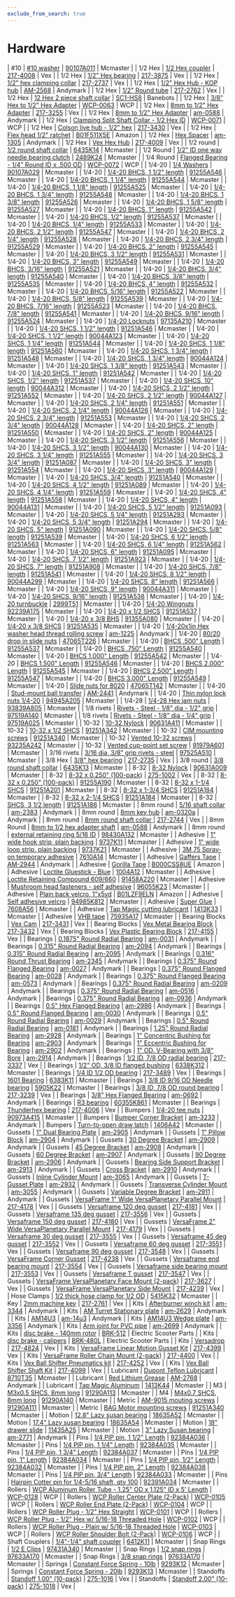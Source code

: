 ```yaml
---
exclude_from_search: true
---
```


# Hardware

| #10 | [#10 washer](https://jgermita.github.io/frc-parts/parts/00827.html) | [90107A011](https://www.mcmaster.com/#90107A011) | Mcmaster |
| 1/2 Hex | [1/2 Hex coupler](https://jgermita.github.io/frc-parts/parts/00174.html) | [217-4008](http://www.vexrobotics.com/217-4008.html) | Vex |
| 1/2 Hex | [1/2" Hex bearing](https://jgermita.github.io/frc-parts/parts/00175.html) | [217-3875](http://www.vexrobotics.com/vexpro/hardware/bearings.html) | Vex |
| 1/2 Hex | [1/2" hex clamping collar](https://jgermita.github.io/frc-parts/parts/00176.html) | [217-2737](http://www.vexrobotics.com/vexpro/hardware/shaft-collars.html) | Vex |
| 1/2 Hex | [1/2" Hex Hub - KOP hub](https://jgermita.github.io/frc-parts/parts/00177.html) | [AM-2568](http://www.andymark.com/product-p/am-2568.htm) | Andymark |
| 1/2 Hex | [1/2" Round tube](https://jgermita.github.io/frc-parts/parts/00178.html) | [217-2762](http://www.vexrobotics.com/vexpro/motion/shaft-stock.html) | Vex |
| 1/2 Hex | [12 Hex 2 piece shaft collar](https://jgermita.github.io/frc-parts/parts/00823.html) | [SC1-HS8](http://www.banebots.com/product/SC1-HS8.html) | Banebots |
| 1/2 Hex | [3/8" Hex to 1/2" Hex Adapter](https://jgermita.github.io/frc-parts/parts/01039.html) | [WCP-0063](http://www.wcproducts.net/WCP-0063) | WCP |
| 1/2 Hex | [8mm to 1/2" Hex Adapter](https://jgermita.github.io/frc-parts/parts/00942.html) | [217-3255](http://www.vexrobotics.com/vexpro/hardware/217-3255.html) | Vex |
| 1/2 Hex | [8mm to 1/2" Hex Adapter](https://jgermita.github.io/frc-parts/parts/00943.html) | [am-0588](http://www.andymark.com/8mm-Keyed-Bore-1-2-Inch-Hex-Adapter-p/am-0588.htm) | Andymark |
| 1/2 Hex | [Clamping Split Shaft Collar - 1/2  Hex ID](https://jgermita.github.io/frc-parts/parts/01047.html) | [WCP-0071](http://www.wcproducts.net/WCP-0071) | WCP |
| 1/2 Hex | [Colson live hub - 1/2" hex](https://jgermita.github.io/frc-parts/parts/00180.html) | [217-3430](http://www.vexrobotics.com/vexpro/motion/wheels-and-hubs/colsonhubs-g.html) | Vex |
| 1/2 Hex | [Flex head 1/2" ratchet](https://jgermita.github.io/frc-parts/parts/01010.html) | [B01F511X5E](https://www.amazon.com/gp/product/B01F511X5E/ref=oh_aui_detailpage_o03_s02?ie=UTF8&psc=1) | Amazon |
| 1/2 Hex | [Hex Spacer](https://jgermita.github.io/frc-parts/parts/00882.html) | [am-1305](http://www.andymark.com/product-p/am-1305.htm) | Andymark |
| 1/2 Hex | [Vex Hex Hub](https://jgermita.github.io/frc-parts/parts/00181.html) | [217-4009](http://www.vexrobotics.com/vexpro/motion/wheels-and-hubs/versahubs.html) | Vex |
| 1/2 round | [1/2 round shaft collar](https://jgermita.github.io/frc-parts/parts/00182.html) | [6435K14](https://www.mcmaster.com/#6435K14) | Mcmaster |
| 1/2 Round | [1/2" ID one way needle bearing clutch](https://jgermita.github.io/frc-parts/parts/01015.html) | [2489K24](https://www.mcmaster.com/#2489K24) | Mcmaster |
| 1/4 Round | [Flanged Bearing - 1/4"  Round ID x .500 OD](https://jgermita.github.io/frc-parts/parts/01048.html) | [WCP-0072](http://www.wcproducts.net/WCP-0072) | WCP |
| 1/4-20 | [1/4 Washers](https://jgermita.github.io/frc-parts/parts/00183.html) | [90107A029](https://www.mcmaster.com/#90107A029) | Mcmaster |
| 1/4-20 | [1/4-20 BHCS, 1 1/2" length](https://jgermita.github.io/frc-parts/parts/00184.html) | [91255A546](https://www.mcmaster.com/#91255A546) | Mcmaster |
| 1/4-20 | [1/4-20 BHCS, 1 1/4" length](https://jgermita.github.io/frc-parts/parts/00185.html) | [91255A544](https://www.mcmaster.com/#91255A544) | Mcmaster |
| 1/4-20 | [1/4-20 BHCS, 1 1/8" length](https://jgermita.github.io/frc-parts/parts/00186.html) | [91255A525](https://www.mcmaster.com/#91255A525) | Mcmaster |
| 1/4-20 | [1/4-20 BHCS, 1 3/4" length](https://jgermita.github.io/frc-parts/parts/00187.html) | [91255A548](https://www.mcmaster.com/#91255A548) | Mcmaster |
| 1/4-20 | [1/4-20 BHCS, 1 3/8" length](https://jgermita.github.io/frc-parts/parts/00188.html) | [91255A526](https://www.mcmaster.com/#91255A526) | Mcmaster |
| 1/4-20 | [1/4-20 BHCS, 1 5/8" length](https://jgermita.github.io/frc-parts/parts/00189.html) | [91255A527](https://www.mcmaster.com/#91255A527) | Mcmaster |
| 1/4-20 | [1/4-20 BHCS, 1" length](https://jgermita.github.io/frc-parts/parts/00190.html) | [91255A542](https://www.mcmaster.com/#91255A542) | Mcmaster |
| 1/4-20 | [1/4-20 BHCS, 1/2" length](https://jgermita.github.io/frc-parts/parts/00191.html) | [91255A537](https://www.mcmaster.com/#91255A537) | Mcmaster |
| 1/4-20 | [1/4-20 BHCS, 1/4" length](https://jgermita.github.io/frc-parts/parts/00192.html) | [91255A533](https://www.mcmaster.com/#91255A533) | Mcmaster |
| 1/4-20 | [1/4-20 BHCS, 2 1/2" length](https://jgermita.github.io/frc-parts/parts/00193.html) | [91255A547](https://www.mcmaster.com/#91255A547) | Mcmaster |
| 1/4-20 | [1/4-20 BHCS, 2 1/4" length](https://jgermita.github.io/frc-parts/parts/00194.html) | [91255A528](https://www.mcmaster.com/#91255A528) | Mcmaster |
| 1/4-20 | [1/4-20 BHCS, 2 3/4" length](https://jgermita.github.io/frc-parts/parts/00195.html) | [91255A529](https://www.mcmaster.com/#91255A529) | Mcmaster |
| 1/4-20 | [1/4-20 BHCS, 2" length](https://jgermita.github.io/frc-parts/parts/00196.html) | [91255A545](https://www.mcmaster.com/#91255A545) | Mcmaster |
| 1/4-20 | [1/4-20 BHCS, 3 1/2" length](https://jgermita.github.io/frc-parts/parts/00197.html) | [91255A531](https://www.mcmaster.com/#91255A531) | Mcmaster |
| 1/4-20 | [1/4-20 BHCS, 3" length](https://jgermita.github.io/frc-parts/parts/00198.html) | [91255A549](https://www.mcmaster.com/#91255A549) | Mcmaster |
| 1/4-20 | [1/4-20 BHCS, 3/16" length](https://jgermita.github.io/frc-parts/parts/00199.html) | [91255A521](https://www.mcmaster.com/#91255A521) | Mcmaster |
| 1/4-20 | [1/4-20 BHCS, 3/4" length](https://jgermita.github.io/frc-parts/parts/00200.html) | [91255A540](https://www.mcmaster.com/#91255A540) | Mcmaster |
| 1/4-20 | [1/4-20 BHCS, 3/8" length](https://jgermita.github.io/frc-parts/parts/00201.html) | [91255A535](https://www.mcmaster.com/#91255A535) | Mcmaster |
| 1/4-20 | [1/4-20 BHCS, 4" length](https://jgermita.github.io/frc-parts/parts/00202.html) | [91255A532](https://www.mcmaster.com/#91255A532) | Mcmaster |
| 1/4-20 | [1/4-20 BHCS, 5/16" length](https://jgermita.github.io/frc-parts/parts/00203.html) | [91255A522](https://www.mcmaster.com/#91255A522) | Mcmaster |
| 1/4-20 | [1/4-20 BHCS, 5/8" length](https://jgermita.github.io/frc-parts/parts/00204.html) | [91255A539](https://www.mcmaster.com/#91255A539) | Mcmaster |
| 1/4-20 | [1/4-20 BHCS, 7/16" length](https://jgermita.github.io/frc-parts/parts/00205.html) | [91255A523](https://www.mcmaster.com/#91255A523) | Mcmaster |
| 1/4-20 | [1/4-20 BHCS, 7/8" length](https://jgermita.github.io/frc-parts/parts/00206.html) | [91255A541](https://www.mcmaster.com/#91255A541) | Mcmaster |
| 1/4-20 | [1/4-20 BHCS, 9/16" length](https://jgermita.github.io/frc-parts/parts/00207.html) | [91255A524](https://www.mcmaster.com/#91255A524) | Mcmaster |
| 1/4-20 | [1/4-20 Locknuts](https://jgermita.github.io/frc-parts/parts/00208.html) | [97135A210](https://www.mcmaster.com/#97135A210) | Mcmaster |
| 1/4-20 | [1/4-20 SHCS, 1 1/2" length](https://jgermita.github.io/frc-parts/parts/00209.html) | [91251A546](https://www.mcmaster.com/#91251A546) | Mcmaster |
| 1/4-20 | [1/4-20 SHCS, 1 1/2" length](https://jgermita.github.io/frc-parts/parts/00210.html) | [90044A123](https://www.mcmaster.com/#90044A123) | Mcmaster |
| 1/4-20 | [1/4-20 SHCS, 1 1/4" length](https://jgermita.github.io/frc-parts/parts/00211.html) | [91251A544](https://www.mcmaster.com/#91251A544) | Mcmaster |
| 1/4-20 | [1/4-20 SHCS, 1 1/8" length](https://jgermita.github.io/frc-parts/parts/00212.html) | [91251A560](https://www.mcmaster.com/#91251A560) | Mcmaster |
| 1/4-20 | [1/4-20 SHCS, 1 3/4" length](https://jgermita.github.io/frc-parts/parts/00213.html) | [91251A548](https://www.mcmaster.com/#91251A548) | Mcmaster |
| 1/4-20 | [1/4-20 SHCS, 1 3/4" length](https://jgermita.github.io/frc-parts/parts/00214.html) | [90044A124](https://www.mcmaster.com/#90044A124) | Mcmaster |
| 1/4-20 | [1/4-20 SHCS, 1 3/8" length](https://jgermita.github.io/frc-parts/parts/00215.html) | [91251A543](https://www.mcmaster.com/#91251A543) | Mcmaster |
| 1/4-20 | [1/4-20 SHCS, 1" length](https://jgermita.github.io/frc-parts/parts/00216.html) | [91251A542](https://www.mcmaster.com/#91251A542) | Mcmaster |
| 1/4-20 | [1/4-20 SHCS, 1/2" length](https://jgermita.github.io/frc-parts/parts/00217.html) | [91251A537](https://www.mcmaster.com/#91251A537) | Mcmaster |
| 1/4-20 | [1/4-20 SHCS, 10" length](https://jgermita.github.io/frc-parts/parts/00218.html) | [90044A312](https://www.mcmaster.com/#90044A312) | Mcmaster |
| 1/4-20 | [1/4-20 SHCS, 2 1/2" length](https://jgermita.github.io/frc-parts/parts/00219.html) | [91251A552](https://www.mcmaster.com/#91251A552) | Mcmaster |
| 1/4-20 | [1/4-20 SHCS, 2 1/2" length](https://jgermita.github.io/frc-parts/parts/00220.html) | [90044A127](https://www.mcmaster.com/#90044A127) | Mcmaster |
| 1/4-20 | [1/4-20 SHCS, 2 1/4" length](https://jgermita.github.io/frc-parts/parts/00221.html) | [91251A551](https://www.mcmaster.com/#91251A551) | Mcmaster |
| 1/4-20 | [1/4-20 SHCS, 2 1/4" length](https://jgermita.github.io/frc-parts/parts/00222.html) | [90044A126](https://www.mcmaster.com/#90044A126) | Mcmaster |
| 1/4-20 | [1/4-20 SHCS, 2 3/4" length](https://jgermita.github.io/frc-parts/parts/00223.html) | [91251A553](https://www.mcmaster.com/#91251A553) | Mcmaster |
| 1/4-20 | [1/4-20 SHCS, 2 3/4" length](https://jgermita.github.io/frc-parts/parts/00224.html) | [90044A128](https://www.mcmaster.com/#90044A128) | Mcmaster |
| 1/4-20 | [1/4-20 SHCS, 2" length](https://jgermita.github.io/frc-parts/parts/00225.html) | [91251A550](https://www.mcmaster.com/#91251A550) | Mcmaster |
| 1/4-20 | [1/4-20 SHCS, 2" length](https://jgermita.github.io/frc-parts/parts/00226.html) | [90044A125](https://www.mcmaster.com/#90044A125) | Mcmaster |
| 1/4-20 | [1/4-20 SHCS, 3 1/2" length](https://jgermita.github.io/frc-parts/parts/00227.html) | [91251A556](https://www.mcmaster.com/#91251A556) | Mcmaster |
| 1/4-20 | [1/4-20 SHCS, 3 1/2" length](https://jgermita.github.io/frc-parts/parts/00228.html) | [90044A130](https://www.mcmaster.com/#90044A130) | Mcmaster |
| 1/4-20 | [1/4-20 SHCS, 3 1/4" length](https://jgermita.github.io/frc-parts/parts/00229.html) | [91251A555](https://www.mcmaster.com/#91251A555) | Mcmaster |
| 1/4-20 | [1/4-20 SHCS, 3 3/4" length](https://jgermita.github.io/frc-parts/parts/00230.html) | [91251A087](https://www.mcmaster.com/#91251A087) | Mcmaster |
| 1/4-20 | [1/4-20 SHCS, 3" length](https://jgermita.github.io/frc-parts/parts/00231.html) | [91251A554](https://www.mcmaster.com/#91251A554) | Mcmaster |
| 1/4-20 | [1/4-20 SHCS, 3" length](https://jgermita.github.io/frc-parts/parts/00232.html) | [90044A129](https://www.mcmaster.com/#90044A129) | Mcmaster |
| 1/4-20 | [1/4-20 SHCS, 3/4" length](https://jgermita.github.io/frc-parts/parts/00233.html) | [91251A540](https://www.mcmaster.com/#91251A540) | Mcmaster |
| 1/4-20 | [1/4-20 SHCS, 4 1/2" length](https://jgermita.github.io/frc-parts/parts/00234.html) | [91251A089](https://www.mcmaster.com/#91251A089) | Mcmaster |
| 1/4-20 | [1/4-20 SHCS, 4 1/4" length](https://jgermita.github.io/frc-parts/parts/00235.html) | [91251A559](https://www.mcmaster.com/#91251A559) | Mcmaster |
| 1/4-20 | [1/4-20 SHCS, 4" length](https://jgermita.github.io/frc-parts/parts/00236.html) | [91251A558](https://www.mcmaster.com/#91251A558) | Mcmaster |
| 1/4-20 | [1/4-20 SHCS, 4" length](https://jgermita.github.io/frc-parts/parts/00237.html) | [90044A131](https://www.mcmaster.com/#90044A131) | Mcmaster |
| 1/4-20 | [1/4-20 SHCS, 5 1/2" length](https://jgermita.github.io/frc-parts/parts/00238.html) | [91251A093](https://www.mcmaster.com/#91251A093) | Mcmaster |
| 1/4-20 | [1/4-20 SHCS, 5 1/4" length](https://jgermita.github.io/frc-parts/parts/00239.html) | [91251A293](https://www.mcmaster.com/#91251A293) | Mcmaster |
| 1/4-20 | [1/4-20 SHCS, 5 3/4" length](https://jgermita.github.io/frc-parts/parts/00240.html) | [91251A294](https://www.mcmaster.com/#91251A294) | Mcmaster |
| 1/4-20 | [1/4-20 SHCS, 5" length](https://jgermita.github.io/frc-parts/parts/00241.html) | [91251A090](https://www.mcmaster.com/#91251A090) | Mcmaster |
| 1/4-20 | [1/4-20 SHCS, 5/8" length](https://jgermita.github.io/frc-parts/parts/00242.html) | [91251A539](https://www.mcmaster.com/#91251A539) | Mcmaster |
| 1/4-20 | [1/4-20 SHCS, 6 1/2" length](https://jgermita.github.io/frc-parts/parts/00243.html) | [91251A563](https://www.mcmaster.com/#91251A563) | Mcmaster |
| 1/4-20 | [1/4-20 SHCS, 6 1/4" length](https://jgermita.github.io/frc-parts/parts/00244.html) | [91251A562](https://www.mcmaster.com/#91251A562) | Mcmaster |
| 1/4-20 | [1/4-20 SHCS, 6" length](https://jgermita.github.io/frc-parts/parts/00245.html) | [91251A095](https://www.mcmaster.com/#91251A095) | Mcmaster |
| 1/4-20 | [1/4-20 SHCS, 7 1/2" length](https://jgermita.github.io/frc-parts/parts/00246.html) | [91251A923](https://www.mcmaster.com/#91251A923) | Mcmaster |
| 1/4-20 | [1/4-20 SHCS, 7" length](https://jgermita.github.io/frc-parts/parts/00247.html) | [91251A908](https://www.mcmaster.com/#91251A908) | Mcmaster |
| 1/4-20 | [1/4-20 SHCS, 7/8" length](https://jgermita.github.io/frc-parts/parts/00248.html) | [91251A541](https://www.mcmaster.com/#91251A541) | Mcmaster |
| 1/4-20 | [1/4-20 SHCS, 8 1/2" length](https://jgermita.github.io/frc-parts/parts/00249.html) | [90044A299](https://www.mcmaster.com/#90044A299) | Mcmaster |
| 1/4-20 | [1/4-20 SHCS, 8" length](https://jgermita.github.io/frc-parts/parts/00250.html) | [91251A566](https://www.mcmaster.com/#91251A566) | Mcmaster |
| 1/4-20 | [1/4-20 SHCS, 9" length](https://jgermita.github.io/frc-parts/parts/00251.html) | [90044A311](https://www.mcmaster.com/#90044A311) | Mcmaster |
| 1/4-20 | [1/4-20 SHCS, 9/16" length](https://jgermita.github.io/frc-parts/parts/00252.html) | [91251A538](https://www.mcmaster.com/#91251A538) | Mcmaster |
| 1/4-20 | [1/4-20 turnbuckle](https://jgermita.github.io/frc-parts/parts/00253.html) | [2999T51](https://www.mcmaster.com/#2999T51) | Mcmaster |
| 1/4-20 | [1/4-20 Wingnuts](https://jgermita.github.io/frc-parts/parts/00254.html) | [92239A175](https://www.mcmaster.com/#92239A175) | Mcmaster |
| 1/4-20 | [1/4-20 x 1/2 SHCS](https://jgermita.github.io/frc-parts/parts/00255.html) | [91251A537](https://www.mcmaster.com/#91251A537) | Mcmaster |
| 1/4-20 | [1/4-20 x 3/8 BHS](https://jgermita.github.io/frc-parts/parts/00256.html) | [91355A080](https://www.mcmaster.com/#91355A080) | Mcmaster |
| 1/4-20 | [1/4-20 x 3/8 SHCS](https://jgermita.github.io/frc-parts/parts/00257.html) | [91251A535](https://www.mcmaster.com/#91251A535) | Mcmaster |
| 1/4-20 | [1/4-20x1in Hex washer head thread rolling screw](https://jgermita.github.io/frc-parts/parts/00258.html) | [am-1225](http://www.andymark.com/product-p/am-1225.htm) | Andymark |
| 1/4-20 | [80/20 drop in slide nuts](https://jgermita.github.io/frc-parts/parts/00259.html) | [47065T226](https://www.mcmaster.com/#47065T226) | Mcmaster |
| 1/4-20 | [BHCS .500" Length](https://jgermita.github.io/frc-parts/parts/00260.html) | [91255A537](https://www.mcmaster.com/#91255A537) | Mcmaster |
| 1/4-20 | [BHCS .750" Length](https://jgermita.github.io/frc-parts/parts/00261.html) | [91255A540](https://www.mcmaster.com/#91255A540) | Mcmaster |
| 1/4-20 | [BHCS 1.000" Length](https://jgermita.github.io/frc-parts/parts/00262.html) | [91255A542](https://www.mcmaster.com/#91255A542) | Mcmaster |
| 1/4-20 | [BHCS 1.500" Length](https://jgermita.github.io/frc-parts/parts/00263.html) | [91255A546](https://www.mcmaster.com/#91255A546) | Mcmaster |
| 1/4-20 | [BHCS 2.000" Length](https://jgermita.github.io/frc-parts/parts/00264.html) | [91255A545](https://www.mcmaster.com/#91255A545) | Mcmaster |
| 1/4-20 | [BHCS 2.500" Length](https://jgermita.github.io/frc-parts/parts/00265.html) | [91255A547](https://www.mcmaster.com/#91255A547) | Mcmaster |
| 1/4-20 | [BHCS 3.000" Length](https://jgermita.github.io/frc-parts/parts/00266.html) | [91255A549](https://www.mcmaster.com/#91255A549) | Mcmaster |
| 1/4-20 | [Slide nuts for 8020](https://jgermita.github.io/frc-parts/parts/00267.html) | [47065T142](https://www.mcmaster.com/#47065T142) | Mcmaster |
| 1/4-20 | [Stud-mount ball transfer](https://jgermita.github.io/frc-parts/parts/00268.html) | [AM-2441](http://www.andymark.com/product-p/am-2441.htm) | Andymark |
| 1/4-20 | [Thin nylon lock nuts 1/4-20](https://jgermita.github.io/frc-parts/parts/00269.html) | [94945A205](https://www.mcmaster.com/#94945A205) | Mcmaster |
| 1/4-28 | [1/4-28 Hex jam nuts](https://jgermita.github.io/frc-parts/parts/00897.html) | [93839A805](https://www.mcmaster.com/#93839A805) | Mcmaster |
| 1/8 rivets | [Rivets - Steel - 1/8" dia - 1/2" grip](https://jgermita.github.io/frc-parts/parts/00270.html) | [97519A140](https://www.mcmaster.com/#97519A140) | Mcmaster |
| 1/8 rivets | [Rivets - Steel - 1/8" dia - 1/4" grip](https://jgermita.github.io/frc-parts/parts/00271.html) | [97519A025](https://www.mcmaster.com/#97519A025) | Mcmaster |
| 10-32 | [10-32 Nylock](https://jgermita.github.io/frc-parts/parts/00997.html) | [90631A411](https://www.mcmaster.com/#90631A411) | Mcmaster |
| 10-32 | [10-32 x 1/2 SHCS](https://jgermita.github.io/frc-parts/parts/00272.html) | [91251A342](https://www.mcmaster.com/#91251A342) | Mcmaster |
| 10-32 | [CIM mounting screws](https://jgermita.github.io/frc-parts/parts/00273.html) | [91251A340](https://www.mcmaster.com/#91251A340) | Mcmaster |
| 10-32 | [Vented 10-32 screws](https://jgermita.github.io/frc-parts/parts/00274.html) | [93235A242](https://www.mcmaster.com/#93235A242) | Mcmaster |
| 10-32 | [Vented cup-point set screw](https://jgermita.github.io/frc-parts/parts/01018.html) | [91979A601](https://www.mcmaster.com/#91979A601) | Mcmaster |
| 3/16 rivets | [3/16 dia, 3/8" grip rivets - steel](https://jgermita.github.io/frc-parts/parts/00275.html) | [97525A510](https://www.mcmaster.com/#97525A510) | Mcmaster |
| 3/8 Hex | [3/8" hex bearing](https://jgermita.github.io/frc-parts/parts/00276.html) | [217-2735](http://www.vexrobotics.com/vexpro/hardware/bearings.html) | Vex |
| 3/8 round | [3/8 round shaft collar](https://jgermita.github.io/frc-parts/parts/00277.html) | [6435K13](https://www.mcmaster.com/#6435K13) | Mcmaster |
| 8-32 | [8-32 Nylock](https://jgermita.github.io/frc-parts/parts/00998.html) | [90631A009](https://www.mcmaster.com/#90631A009) | Mcmaster |
| 8-32 | [8-32 x 0.250" (100-pack)](https://jgermita.github.io/frc-parts/parts/00278.html) | [275-1002](http://www.vexrobotics.com/all-screws.html) | Vex |
| 8-32 | [8-32 x 0.250" (100-pack)](https://jgermita.github.io/frc-parts/parts/00279.html) | [91255A190](https://www.mcmaster.com/#91255A190) | Mcmaster |
| 8-32 | [8-32 x 1-1/4 SHCS](https://jgermita.github.io/frc-parts/parts/00280.html) | [91251A201](https://www.mcmaster.com/#91251A201) | Mcmaster |
| 8-32 | [8-32 x 1-3/4 SHCS](https://jgermita.github.io/frc-parts/parts/00281.html) | [91251A184](https://www.mcmaster.com/#91251A184) | Mcmaster |
| 8-32 | [8-32 x 2-1/4 SHCS](https://jgermita.github.io/frc-parts/parts/00282.html) | [91251A184](https://www.mcmaster.com/#91251A184) | Mcmaster |
| 8-32 | [SHCS, 3 1/2 length](https://jgermita.github.io/frc-parts/parts/00992.html) | [91251A186](https://www.mcmaster.com/#91251A186) | Mcmaster |
| 8mm round | [5/16 shaft collar](https://jgermita.github.io/frc-parts/parts/00283.html) | [am-2383](http://www.andymark.com/product-p/am-2383.htm) | Andymark |
| 8mm round | [8mm key hub](https://jgermita.github.io/frc-parts/parts/00284.html) | [am-0320a](http://www.andymark.com/Hub-p/am-0320a.htm) | Andymark |
| 8mm round | [8mm round shaft collar ](https://jgermita.github.io/frc-parts/parts/00285.html) | [217-2744](http://www.vexrobotics.com/shaft-collars.html) | Vex |
| 8mm Round | [8mm to 1/2 hex adapter shaft](https://jgermita.github.io/frc-parts/parts/00286.html) | [am-0588](http://www.andymark.com/product-p/am-0588.htm) | Andymark |
| 8mm round | [external retaining ring 5/16 ID](https://jgermita.github.io/frc-parts/parts/00287.html) | [98430A132](https://www.mcmaster.com/#98430A132) | Mcmaster |
| Adhesive | [1" wide hook strip, plain backing](https://jgermita.github.io/frc-parts/parts/00292.html) | [9737K11](https://www.mcmaster.com/#9737K11) | Mcmaster |
| Adhesive | [1" wide loop strip, plain backing](https://jgermita.github.io/frc-parts/parts/00293.html) | [9737K21](https://www.mcmaster.com/#9737K21) | Mcmaster |
| Adhesive | [3M 75 Spray-on temporary adhesive](https://jgermita.github.io/frc-parts/parts/00933.html) | [7610A14](https://www.mcmaster.com/#7610A14) | Mcmaster |
| Adhesive | [Gaffers Tape](https://jgermita.github.io/frc-parts/parts/00288.html) | [AM-2944](http://www.andymark.com/product-p/am-tape.htm?1=1&CartID=0) | Andymark |
| Adhesive | [Gorilla Tape](https://jgermita.github.io/frc-parts/parts/00289.html) | [B000CSS8UE](http://www.amazon.com/Black-Gorilla-Tape-1-88-Roll/dp/B000CSS8UE/ref=sr_1_1?ie=UTF8&qid=1446016170&sr=8-1&keywords=gorilla+tape) | Amazon |
| Adhesive | [Loctite Gluestick - Blue](https://jgermita.github.io/frc-parts/parts/00290.html) | [1004A12](https://www.mcmaster.com/#1004A12) | Mcmaster |
| Adhesive | [Loctite Retaining Compound 609/660](https://jgermita.github.io/frc-parts/parts/00291.html) | [91458A220](https://www.mcmaster.com/#91458A220) | Mcmaster |
| Adhesive | [Mushroom head fasteners - self adhesive](https://jgermita.github.io/frc-parts/parts/00900.html) | [96055K23](https://www.mcmaster.com/#96055K23) | Mcmaster |
| Adhesive | [Plain back velcro, 1"x5yd](https://jgermita.github.io/frc-parts/parts/01008.html) | [B01LZF9ELN](https://www.amazon.com/gp/product/B01LZF9ELN/ref=oh_aui_detailpage_o00_s00?ie=UTF8&psc=1) | Amazon |
| Adhesive | [Self adhesive velcro](https://jgermita.github.io/frc-parts/parts/00877.html) | [94985K812](https://www.mcmaster.com/#94985K812) | Mcmaster |
| Adhesive | [Super Glue](https://jgermita.github.io/frc-parts/parts/00294.html) | [7608A56](https://www.mcmaster.com/#7608A56) | Mcmaster |
| Adhesive | [Tap Magic cutting lubricant](https://jgermita.github.io/frc-parts/parts/00295.html) | [1413K33](https://www.mcmaster.com/#1413K33) | Mcmaster |
| Adhesive | [VHB tape](https://jgermita.github.io/frc-parts/parts/00296.html) | [75935A17](https://www.mcmaster.com/#75935A17) | Mcmaster |
| Bearing Blocks | [Vex Cam](https://jgermita.github.io/frc-parts/parts/00297.html) | [217-3431](http://www.vexrobotics.com/vexpro/all/bearingblocks-g.html) | Vex |
| Bearing Blocks | [Vex Metal Bearing Block](https://jgermita.github.io/frc-parts/parts/00298.html) | [217-3432](http://www.vexrobotics.com/vexpro/all/bearingblocks-g.html) | Vex |
| Bearing Blocks | [Vex Plastic Bearing Block](https://jgermita.github.io/frc-parts/parts/00299.html) | [217-4155](http://www.vexrobotics.com/vexpro/all/bearingblocks-g.html) | Vex |
| Bearings | [0.1875" Round Radial Bearing](https://jgermita.github.io/frc-parts/parts/00853.html) | [am-0031](http://www.andymark.com/Bearings-s/239.htm) | Andymark |
| Bearings | [0.315" Round Radial Bearing](https://jgermita.github.io/frc-parts/parts/00860.html) | [am-2094](http://www.andymark.com/Bearings-s/239.htm) | Andymark |
| Bearings | [0.315" Round Radial Bearing](https://jgermita.github.io/frc-parts/parts/00861.html) | [am-2095](http://www.andymark.com/Bearings-s/239.htm) | Andymark |
| Bearings | [0.316" Round Thrust Bearing](https://jgermita.github.io/frc-parts/parts/00862.html) | [am-2345](http://www.andymark.com/Bearings-s/239.htm) | Andymark |
| Bearings | [0.375" Round Flanged Bearing](https://jgermita.github.io/frc-parts/parts/00849.html) | [am-0027](http://www.andymark.com/Bearings-s/239.htm) | Andymark |
| Bearings | [0.375" Round Flanged Bearing](https://jgermita.github.io/frc-parts/parts/00850.html) | [am-0028](http://www.andymark.com/Bearings-s/239.htm) | Andymark |
| Bearings | [0.375" Round Flanged Bearing](https://jgermita.github.io/frc-parts/parts/00857.html) | [am-0573](http://www.andymark.com/Bearings-s/239.htm) | Andymark |
| Bearings | [0.375" Round Radial Bearing](https://jgermita.github.io/frc-parts/parts/00855.html) | [am-0209](http://www.andymark.com/Bearings-s/239.htm) | Andymark |
| Bearings | [0.375" Round Radial Bearing](https://jgermita.github.io/frc-parts/parts/00856.html) | [am-0516](http://www.andymark.com/Bearings-s/239.htm) | Andymark |
| Bearings | [0.375" Round Radial Bearing](https://jgermita.github.io/frc-parts/parts/00859.html) | [am-0936](http://www.andymark.com/Bearings-s/239.htm) | Andymark |
| Bearings | [0.5" Hex Flanged Bearing](https://jgermita.github.io/frc-parts/parts/00864.html) | [am-2986](http://www.andymark.com/Bearings-s/239.htm) | Andymark |
| Bearings | [0.5" Round Flanged Bearing](https://jgermita.github.io/frc-parts/parts/00852.html) | [am-0030](http://www.andymark.com/Bearings-s/239.htm) | Andymark |
| Bearings | [0.5" Round Radial Bearing](https://jgermita.github.io/frc-parts/parts/00851.html) | [am-0029](http://www.andymark.com/Bearings-s/239.htm) | Andymark |
| Bearings | [0.5" Round Radial Bearing](https://jgermita.github.io/frc-parts/parts/00854.html) | [am-0181](http://www.andymark.com/Bearings-s/239.htm) | Andymark |
| Bearings | [1.25" Round Radial Bearing](https://jgermita.github.io/frc-parts/parts/00863.html) | [am-2928](http://www.andymark.com/Bearings-s/239.htm) | Andymark |
| Bearings | [1" Concentric Bushing for Bearing](https://jgermita.github.io/frc-parts/parts/00301.html) | [am-2903](http://www.andymark.com/product-p/am-2903.htm) | Andymark |
| Bearings | [1" Eccentric Bushing for Bearing](https://jgermita.github.io/frc-parts/parts/00302.html) | [am-2902](http://www.andymark.com/product-p/am-2902.htm) | Andymark |
| Bearings | [1" OD. V-Bearing with 3/8" Bore](https://jgermita.github.io/frc-parts/parts/00303.html) | [am-2914](http://www.andymark.com/product-p/am-2914.htm) | Andymark |
| Bearings | [1/2 ID, 7/8 OD radial bearing](https://jgermita.github.io/frc-parts/parts/00840.html) | [217-3337](http://www.vexrobotics.com/vexpro/motion/bearings.html) | Vex |
| Bearings | [1/2" OD, 3/8 ID flanged bushing](https://jgermita.github.io/frc-parts/parts/00304.html) | [6338K312](https://www.mcmaster.com/#6338K312) | Mcmaster |
| Bearings | [1/4 ID 1/2 OD bearing](https://jgermita.github.io/frc-parts/parts/00300.html) | [217-3489](http://www.vexrobotics.com/vexpro/hardware/bearings.html) | Vex |
| Bearings | [1601 Bearing](https://jgermita.github.io/frc-parts/parts/00994.html) | [6383K11](https://www.mcmaster.com/#6383K11) | Mcmaster |
| Bearings | [3/8 ID 9/16 OD Needle bearing](https://jgermita.github.io/frc-parts/parts/00839.html) | [5905K22](https://www.mcmaster.com/#5905K22) | Mcmaster |
| Bearings | [3/8 ID, 7/8 OD round bearing](https://jgermita.github.io/frc-parts/parts/00305.html) | [217-3239](http://www.vexrobotics.com/vexpro/hardware/bearings.html) | Vex |
| Bearings | [3/8" Hex Flanged Bearing](https://jgermita.github.io/frc-parts/parts/00858.html) | [am-0692](http://www.andymark.com/Bearings-s/239.htm) | Andymark |
| Bearings | [R3 bearing](https://jgermita.github.io/frc-parts/parts/00993.html) | [60355K861](https://www.mcmaster.com/#60355K861) | Mcmaster |
| Bearings | [Thunderhex bearing](https://jgermita.github.io/frc-parts/parts/00306.html) | [217-4006](http://www.vexrobotics.com/vexpro/motion/bearings.html) | Vex |
| Bumpers | [1/4-20 tee nuts](https://jgermita.github.io/frc-parts/parts/00307.html) | [90973A415](https://www.mcmaster.com/#90973A415) | Mcmaster |
| Bumpers | [Bumper Corner Bracket](https://jgermita.github.io/frc-parts/parts/00931.html) | [am-3233](http://www.andymark.com/AM14U3-p/am-3233.htm) | Andymark |
| Bumpers | [Turn-to-open draw latch](https://jgermita.github.io/frc-parts/parts/00308.html) | [1406A42](https://www.mcmaster.com/#1406A42) | Mcmaster |
| Gussets | [1" Dual Bearing Plate](https://jgermita.github.io/frc-parts/parts/00309.html) | [am-2905](http://www.andymark.com/product-p/am-2905.htm) | Andymark |
| Gussets | [1" Pillow Block](https://jgermita.github.io/frc-parts/parts/00310.html) | [am-2904](http://www.andymark.com/product-p/am-2904.htm) | Andymark |
| Gussets | [30 Degree Bracket](https://jgermita.github.io/frc-parts/parts/00311.html) | [am-2909](http://www.andymark.com/product-p/am-2909.htm) | Andymark |
| Gussets | [45 Degree Bracket](https://jgermita.github.io/frc-parts/parts/00312.html) | [am-2908](http://www.andymark.com/product-p/am-2908.htm) | Andymark |
| Gussets | [60 Degree Bracket](https://jgermita.github.io/frc-parts/parts/00313.html) | [am-2907](http://www.andymark.com/product-p/am-2907.htm) | Andymark |
| Gussets | [90 Degree Bracket](https://jgermita.github.io/frc-parts/parts/00314.html) | [am-2906](http://www.andymark.com/product-p/am-2906.htm) | Andymark |
| Gussets | [Bearing Side Support Bracket](https://jgermita.github.io/frc-parts/parts/00315.html) | [am-2913](http://www.andymark.com/product-p/am-2913.htm) | Andymark |
| Gussets | [Cross Bracket](https://jgermita.github.io/frc-parts/parts/00316.html) | [am-2910](http://www.andymark.com/product-p/am-2910.htm) | Andymark |
| Gussets | [Inline Cylinder Mount](https://jgermita.github.io/frc-parts/parts/00317.html) | [am-3065](http://www.andymark.com/product-p/am-3065.htm) | Andymark |
| Gussets | [T-Gusset Plate](https://jgermita.github.io/frc-parts/parts/00318.html) | [am-2932](http://www.andymark.com/product-p/am-2932.htm) | Andymark |
| Gussets | [Transverse Cylinder Mount](https://jgermita.github.io/frc-parts/parts/00319.html) | [am-3055](http://www.andymark.com/product-p/am-3055.htm) | Andymark |
| Gussets | [Variable Degree Bracket](https://jgermita.github.io/frc-parts/parts/00320.html) | [am-2911](http://www.andymark.com/product-p/am-2911.htm) | Andymark |
| Gussets | [VersaFrame 1" Wide VersaPlanetary Parallel Mount](https://jgermita.github.io/frc-parts/parts/00321.html) | [217-4178](http://www.vexrobotics.com/vexpro/versaframe/versaframegussetsandmounts.html) | Vex |
| Gussets | [Versaframe 120 deg gusset](https://jgermita.github.io/frc-parts/parts/00322.html) | [217-4181](http://www.vexrobotics.com/vexpro/versaframe/versaframegussetsandmounts.html) | Vex |
| Gussets | [Versaframe 135 deg gusset](https://jgermita.github.io/frc-parts/parts/00323.html) | [217-3556](http://www.vexrobotics.com/vexpro/versaframe/versaframegussetsandmounts.html) | Vex |
| Gussets | [Versaframe 150 deg gusset](https://jgermita.github.io/frc-parts/parts/00324.html) | [217-4180](http://www.vexrobotics.com/vexpro/versaframe/versaframegussetsandmounts.html) | Vex |
| Gussets | [VersaFrame 2" Wide VersaPlanetary Parallel Mount](https://jgermita.github.io/frc-parts/parts/00325.html) | [217-4179](http://www.vexrobotics.com/vexpro/versaframe/versaframegussetsandmounts.html) | Vex |
| Gussets | [Versaframe 30 deg gusset](https://jgermita.github.io/frc-parts/parts/00326.html) | [217-3555](http://www.vexrobotics.com/vexpro/versaframe/versaframegussetsandmounts.html) | Vex |
| Gussets | [Versaframe 45 deg gusset](https://jgermita.github.io/frc-parts/parts/00327.html) | [217-3552](http://www.vexrobotics.com/vexpro/versaframe/versaframegussetsandmounts.html) | Vex |
| Gussets | [Versaframe 60 deg gusset](https://jgermita.github.io/frc-parts/parts/00328.html) | [217-3551](http://www.vexrobotics.com/vexpro/versaframe/versaframegussetsandmounts.html) | Vex |
| Gussets | [Versaframe 90 deg gusset](https://jgermita.github.io/frc-parts/parts/00329.html) | [217-3548](http://www.vexrobotics.com/vexpro/versaframe/versaframegussetsandmounts.html) | Vex |
| Gussets | [VersaFrame Corner Gusset](https://jgermita.github.io/frc-parts/parts/00330.html) | [217-4238](http://www.vexrobotics.com/vexpro/versaframe/versaframegussetsandmounts.html) | Vex |
| Gussets | [Versaframe end bearing mount](https://jgermita.github.io/frc-parts/parts/00331.html) | [217-3554](http://www.vexrobotics.com/vexpro/versaframe/versaframegussetsandmounts.html) | Vex |
| Gussets | [Versaframe side bearing mount](https://jgermita.github.io/frc-parts/parts/00332.html) | [217-3553](http://www.vexrobotics.com/vexpro/versaframe/versaframegussetsandmounts.html) | Vex |
| Gussets | [Versaframe T gusset](https://jgermita.github.io/frc-parts/parts/00333.html) | [217-3547](http://www.vexrobotics.com/vexpro/versaframe/versaframegussetsandmounts.html) | Vex |
| Gussets | [VersaFrame VersaPlanetary Face Mount (2-pack)](https://jgermita.github.io/frc-parts/parts/00334.html) | [217-3627](http://www.vexrobotics.com/vexpro/versaframe/versaframegussetsandmounts.html) | Vex |
| Gussets | [VersaFrame VersaPlanetary Side Mount](https://jgermita.github.io/frc-parts/parts/00335.html) | [217-4239](http://www.vexrobotics.com/vexpro/versaframe/versaframegussetsandmounts.html) | Vex |
| Hose Clamps | [1/2 thick hose clamp for 1/2 OD](https://jgermita.github.io/frc-parts/parts/00336.html) | [5415K32](https://www.mcmaster.com/#5415K32) | Mcmaster |
| Key | [2mm machine key](https://jgermita.github.io/frc-parts/parts/00337.html) | [217-2761](http://www.vexrobotics.com/217-2761.html) | Vex |
| Kits | [Afterburner winch kit](https://jgermita.github.io/frc-parts/parts/00338.html) | [am-3344](http://www.andymark.com/Afterburner-Winch-Kit-p/am-3344.htm) | Andymark |
| Kits | [AM Turret Stationary plate](https://jgermita.github.io/frc-parts/parts/00883.html) | [am-2629](http://www.andymark.com/product-p/am-2629.htm) | Andymark |
| Kits | [AM14U3](https://jgermita.github.io/frc-parts/parts/00339.html) | [am-14u3](http://www.andymark.com/AM14U3-p/am-14u3.htm) | Andymark |
| Kits | [AM14U3 Wedge plate](https://jgermita.github.io/frc-parts/parts/00880.html) | [am-3356](http://www.andymark.com/AM14U3-Wedge-Plate-p/am-3356.htm) | Andymark |
| Kits | [Arm joint for PVC pipe](https://jgermita.github.io/frc-parts/parts/00340.html) | [am-2699](http://www.andymark.com/product-p/am-2699.htm) | Andymark |
| Kits | [disc brake - 140mm rotor](https://jgermita.github.io/frc-parts/parts/00341.html) | [BRK-512](http://electricscooterparts.com/discbrakes.html#rotors) | Electric Scooter Parts |
| Kits | [disc brake - calipers](https://jgermita.github.io/frc-parts/parts/00342.html) | [BRK-480L](http://electricscooterparts.com/discbrakes.html) | Electric Scooter Parts |
| Kits | [Versadrop](https://jgermita.github.io/frc-parts/parts/00343.html) | [217-4824](http://www.vexrobotics.com/217-4824.html) | Vex |
| Kits | [VersaFrame Linear Motion Gusset Kit](https://jgermita.github.io/frc-parts/parts/00344.html) | [217-4399](http://www.vexrobotics.com/vexpro/versaframe/linear-motion.html) | Vex |
| Kits | [VersaFrame Roller Chain Mount (2-pack)](https://jgermita.github.io/frc-parts/parts/00345.html) | [217-4400](http://www.vexrobotics.com/vexpro/versaframe/linear-motion.html) | Vex |
| Kits | [Vex Ball Shifter Pneumatics kit](https://jgermita.github.io/frc-parts/parts/00901.html) | [217-4252](http://www.vexrobotics.com/vexpro/motion/gearboxes/3cimballshifter/217-4252.html) | Vex |
| Kits | [Vex Ball Shifter Shaft Kit](https://jgermita.github.io/frc-parts/parts/00902.html) | [217-4099](http://www.vexrobotics.com/vexpro/motion/gearboxes/3cimballshifter/217-4099.html) | Vex |
| Lubricant | [Dupont Teflon Lubricant](https://jgermita.github.io/frc-parts/parts/00346.html) | [8710T35](https://www.mcmaster.com/#8710T35) | Mcmaster |
| Lubricant | [Red Lithium Grease](https://jgermita.github.io/frc-parts/parts/00347.html) | [AM-2768](http://www.andymark.com/product-p/am-2768.htm) | Andymark |
| Lubricant | [Tap Magic Aluminum](https://jgermita.github.io/frc-parts/parts/00988.html) | [1413K44](https://www.mcmaster.com/#1413K44) | Mcmaster |
| M3 | [M3x0.5 SHCS, 8mm long](https://jgermita.github.io/frc-parts/parts/00894.html) | [91290A113](https://www.mcmaster.com/#91290A113) | Mcmaster |
| M4 | [M4x0.7 SHCS, 8mm long](https://jgermita.github.io/frc-parts/parts/00895.html) | [91290A140](https://www.mcmaster.com/#91290A140) | Mcmaster |
| Metric | [AM-9015 mouting screws](https://jgermita.github.io/frc-parts/parts/00348.html) | [91290A111](https://www.mcmaster.com/#91290A111) | Mcmaster |
| Metric | [BAG Motor mounting screws](https://jgermita.github.io/frc-parts/parts/00349.html) | [91251A340](https://www.mcmaster.com/#91251A340) | Mcmaster |
| Motion | [12.8" Lazy susan bearing](https://jgermita.github.io/frc-parts/parts/00832.html) | [18635A52](https://www.mcmaster.com/#18635A52) | Mcmaster |
| Motion | [17.4" Lazy susan bearing](https://jgermita.github.io/frc-parts/parts/00833.html) | [18635A54](https://www.mcmaster.com/#18635A54) | Mcmaster |
| Motion | [18" drawer slide](https://jgermita.github.io/frc-parts/parts/00869.html) | [11435A25](https://www.mcmaster.com/#11435A25) | Mcmaster |
| Motion | [3" Lazy Susan bearing](https://jgermita.github.io/frc-parts/parts/00884.html) | [am-2771](http://www.andymark.com/product-p/am-2771.htm) | Andymark |
| Pins | [1/4 PIP pin, 1 1/2" Length](https://jgermita.github.io/frc-parts/parts/00350.html) | [92384A036](https://www.mcmaster.com/#92384A036) | Mcmaster |
| Pins | [1/4 PIP pin, 1 1/4" Length](https://jgermita.github.io/frc-parts/parts/00351.html) | [92384A035](https://www.mcmaster.com/#92384A035) | Mcmaster |
| Pins | [1/4 PIP pin, 1 3/4" Length](https://jgermita.github.io/frc-parts/parts/00352.html) | [92384A037](https://www.mcmaster.com/#92384A037) | Mcmaster |
| Pins | [1/4 PIP pin, 1" Length](https://jgermita.github.io/frc-parts/parts/00353.html) | [92384A034](https://www.mcmaster.com/#92384A034) | Mcmaster |
| Pins | [1/4 PIP pin, 1/2" Length](https://jgermita.github.io/frc-parts/parts/00354.html) | [92384A032](https://www.mcmaster.com/#92384A032) | Mcmaster |
| Pins | [1/4 PIP pin, 2" Length](https://jgermita.github.io/frc-parts/parts/00355.html) | [92384A038](https://www.mcmaster.com/#92384A038) | Mcmaster |
| Pins | [1/4 PIP pin, 3/4" Length](https://jgermita.github.io/frc-parts/parts/00356.html) | [92384A033](https://www.mcmaster.com/#92384A033) | Mcmaster |
| Pins | [Hairpin Cotter pin for 1/4-5/16 shaft, qty 100](https://jgermita.github.io/frc-parts/parts/00357.html) | [92391A034](https://www.mcmaster.com/#92391A034) | Mcmaster |
| Rollers | [WCP Aluminum Roller Tube - 1.25" OD x 1.125" ID x 5' Length](https://jgermita.github.io/frc-parts/parts/01087.html) | [WCP-0128](http://www.wcproducts.net/WCP-0128) | WCP |
| Rollers | [WCP Roller Center Plate (2-Pack)](https://jgermita.github.io/frc-parts/parts/01066.html) | [WCP-0105](http://www.wcproducts.net/WCP-0105) | WCP |
| Rollers | [WCP Roller End Plate (2-Pack)](https://jgermita.github.io/frc-parts/parts/01065.html) | [WCP-0104](http://www.wcproducts.net/WCP-0104) | WCP |
| Rollers | [WCP Roller Plug - 1/2" Hex Straight](https://jgermita.github.io/frc-parts/parts/01062.html) | [WCP-0101](http://www.wcproducts.net/WCP-0101) | WCP |
| Rollers | [WCP Roller Plug - 1/2" Hex w/ 5/16-18 Threaded Hole](https://jgermita.github.io/frc-parts/parts/01063.html) | [WCP-0102](http://www.wcproducts.net/WCP-0102) | WCP |
| Rollers | [WCP Roller Plug - Plain w/ 5/16-18 Threaded Hole](https://jgermita.github.io/frc-parts/parts/01064.html) | [WCP-0103](http://www.wcproducts.net/WCP-0103) | WCP |
| Rollers | [WCP Roller Shoulder Bolt (2-Pack)](https://jgermita.github.io/frc-parts/parts/01067.html) | [WCP-0106](http://www.wcproducts.net/WCP-0106) | WCP |
| Shaft Couplers | [1/4"-1/4" shaft coupler](https://jgermita.github.io/frc-parts/parts/00358.html) | [6412K11](https://www.mcmaster.com/#6412K11) | Mcmaster |
| Snap Rings | [1/2 E Clips](https://jgermita.github.io/frc-parts/parts/00359.html) | [97431A340](https://www.mcmaster.com/#97431A340) | Mcmaster |
| Snap Rings | [1/2 snap rings](https://jgermita.github.io/frc-parts/parts/00360.html) | [97633A170](https://www.mcmaster.com/#97633A170) | Mcmaster |
| Snap Rings | [3/8 snap rings](https://jgermita.github.io/frc-parts/parts/00361.html) | [97633A170](https://www.mcmaster.com/#97633A170) | Mcmaster |
| Springs | [Constant Force Spring - 10lb](https://jgermita.github.io/frc-parts/parts/00362.html) | [9293K12](https://www.mcmaster.com/#9293K12) | Mcmaster |
| Springs | [Constant Force Spring - 20lb](https://jgermita.github.io/frc-parts/parts/00363.html) | [9293K13](https://www.mcmaster.com/#9293K13) | Mcmaster |
| Standoffs | [Standoff 1.00" (10-pack)](https://jgermita.github.io/frc-parts/parts/00364.html) | [275-1016](http://www.vexrobotics.com/standoffs-8-32.html) | Vex |
| Standoffs | [Standoff 2.00" (10-pack)](https://jgermita.github.io/frc-parts/parts/00365.html) | [275-1018](http://www.vexrobotics.com/standoffs-8-32.html) | Vex |